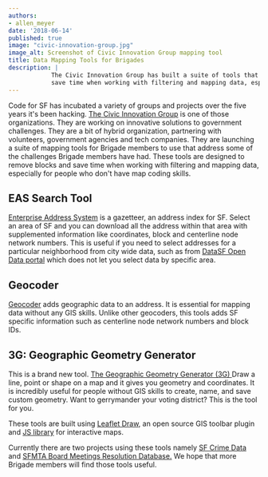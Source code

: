 ```yaml
---
authors:
- allen_meyer
date: '2018-06-14'
published: true
image: "civic-innovation-group.jpg"
image_alt: Screenshot of Civic Innovation Group mapping tool
title: Data Mapping Tools for Brigades
description: |
            The Civic Innovation Group has built a suite of tools that Brigade members can use to remove roadblacks and
            save time when working with filtering and mapping data, especially for people who don't have map coding skills.
---
```


Code for SF has incubated a variety of groups and projects over the five years it's been hacking. [The Civic Innovation
Group](https://civic.geosphere.io/) is one of those organizations. They are working on innovative solutions to
government challenges. They are a bit of hybrid organization, partnering with volunteers, government agencies and tech
companies. They are launching a suite of mapping tools for Brigade members to use that address some of the challenges
Brigade members have had. These tools are designed to remove blocks and save time when working with filtering and
mapping data, especially for people who don't have map coding skills.

## EAS Search Tool

[Enterprise Address System](https://civic.geosphere.io/tools/eas-search/) is a gazetteer, an address index for SF.
Select an area of SF and you can download all the address within that area with supplemented information like
coordinates, block and centerline node network numbers. This is useful if you need to select addresses for a particular
neighborhood from city wide data, such as from [DataSF Open Data portal](https://datasf.org/opendata/) which does not
let you select data by specific area.

## Geocoder

[Geocoder](https://civic.geosphere.io/tools/sf-geocoder/) adds geographic data to an address. It is essential for
mapping data without any GIS skills. Unlike other geocoders, this tools adds SF specific information such as centerline
node network numbers and block IDs.

## 3G: Geographic Geometry Generator

This is a brand new tool. [The Geographic Geometry Generator (3G) ](https://civic.geosphere.io/tools/geo/) Draw a line,
point or shape on a map and it gives you geometry and coordinates. It is incredibly useful for people without GIS skills
to create, name, and save custom geometry. Want to gerrymander your voting district? This is the tool for you.

These tools are built using [Leaflet Draw,](https://leaflet.github.io/Leaflet.draw/docs/leaflet-draw-latest.html) an open
source GIS toolbar plugin and [JS library](https://leafletjs.com/) for interactive maps.

Currently there are two projects using these tools namely [SF Crime Data](https://sfcrimedata.org/) and [SFMTA Board
Meetings Resolution Database.](https://civic.geosphere.io/maps/sfmta-resolutions/) We hope that more Brigade members
will find those tools useful.
